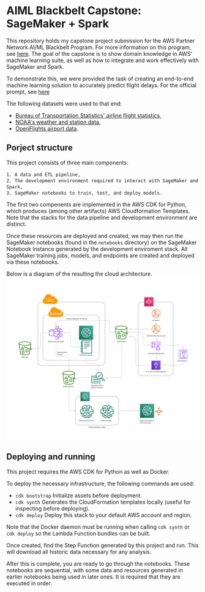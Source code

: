 # AIML Blackbelt Capstone: SageMaker + Spark 
This repository holds my capstone project submission for the AWS Partner Network AI/ML Blackbelt Program.
For more information on this program, see [here](https://github.com/aboavent/ai-ml-bb-2021).
The goal of the capstone is to show domain knowledge in AWS' machine learning suite,
as well as how to integrate and work effectively with SageMaker and Spark.

To demonstrate this, we were provided the task of 
creating an end-to-end machine learning solution to accurately predict flight delays.
For the official prompt, see [here](https://github.com/aboavent/ai-ml-bb-2021/blob/main/capstone-project/SageMaker%20%2B%20Spark.md)

The following datasets were used to that end:
* [Bureau of Transportation Statistics' airline flight statistics](https://www.transtats.bts.gov/Fields.asp?gnoyr_VQ=FGJ),
* [NOAA's weather and station data](https://www1.ncdc.noaa.gov/pub/data/ghcn/daily/),
* [OpenFlights airport data](https://openflights.org/data.html).

## Porject structure
This project consists of three main components:

    1. A data and ETL pipeline,
    2. The development environment required to interact with SageMaker and Spark,
    3. SageMaker notebooks to train, test, and deploy models.

The first two compenents are implemented in the AWS CDK for Python, 
which produces (among other artifacts) AWS Cloudformation Templates.
Note that the stacks for the data pipeline and development environment are distinct.

Once these resources are deployed and created,
we may then run the SageMaker notebooks (found in the `notebooks` directory) 
on the SageMaker Notebook Instance generated by the development enviroment stack.
All SageMaker training jobs, models, and endpoints are created and deployed via these notebooks.

Below is a diagram of the resulting the cloud architecture.
![architecture](assets/architecture.png)


## Deploying and running
This project requires the AWS CDK for Python as well as Docker.

To deploy the necessary infrastructure, the following commands are used:
* `cdk bootstrap` Initialize assets before deployment.
* `cdk synth`     Generates the CloudFormation templates locally (useful for inspecting before deploying).
* `cdk deploy`    Deploy this stack to your default AWS account and region.

Note that the Docker daemon must be running when calling `cdk synth` or `cdk deploy`
so the Lambda Function bundles can be built.

Once created, find the Step Function generated by this project and run.
This will download all historic data necessary for any analysis.

After this is complete, you are ready to go through the notebooks.
These notebooks are sequential, with some data and resources generated in earlier notebooks being used in later ones.
It is required that they are executed in order.
